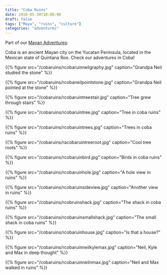 ```yaml
---
title: "Coba Ruins"
date: 2018-05-30T10:00:00
draft: false					
tags: ["Maya", "ruins", "culture"]
categories: "adventures"
---
```

Part of our [Mayan Adventures](/posts/mayan):

Coba is an ancient Mayan city on the Yucatan Peninsula, located in the Mexican state of Quintana Roo. Check our adventures in Coba!

{{% figure src="/cobaruins/rcobaruinneilgraphy.jpg" caption="Grandpa Neil studied the stone" %}}

<!--more-->

{{% figure src="/cobaruins/rcobaneilpointstone.jpg" caption="Grandpa Neil pointed at the stone" %}}

{{% figure src="/cobaruins/rcobaruintreestair.jpg" caption="Tree grew through stairs" %}}

{{% figure src="/cobaruins/rcobaruintree.jpg" caption="Tree in coba ruins" %}}

{{% figure src="/cobaruins/rcobaruintrees.jpg" caption="Trees in coba ruins" %}}

{{% figure src="/cobaruins/racobaruintreeroot.jpg" caption="Cool tree roots" %}}

{{% figure src="/cobaruins/rcobaruinbird.jpg" caption="Birds in coba ruins" %}}

{{% figure src="/cobaruins/rcobaruinhole.jpg" caption="A hole view in ruins" %}}

{{% figure src="/cobaruins/rcobaruinsideview.jpg" caption="Another view in ruins" %}}

{{% figure src="/cobaruins/rcobruinshack.jpg" caption="The shack in coba ruins" %}}

{{% figure src="/cobaruins/rcobaruinsmallshack.jpg" caption="The small shack in coba ruins" %}}

{{% figure src="/cobaruins/rcobaruinhouse.jpg" caption="Is that a house?" %}}

{{% figure src="/cobaruins/rcobaruinneilkylemax.jpg" caption="Neil, Kyle and Max in deep thought" %}}

{{% figure src="/cobaruins/rcobaruinneilnmax.jpg" caption="Neil and Max walked in ruins" %}}